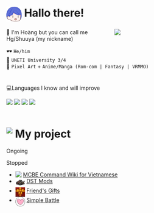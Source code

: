 # <img src="img/hg_new.png" align="top" width="40px"> Hallo there!
<img src="img/hg_pixel.png" align="right" width="220px">
💬 I'm Hoàng but you can call me Hg/Shuuya (my nickname)

🕶️ `He/him`<br>
🧠 `UNETI University 3/4`<br>
💙 `Pixel Art` + `Anime/Manga (Rom-com | Fantasy | VRMMO)`
#
💻Languages I know and will improve
<div>
  <img src="img/html.png" width="30px">
  <img src="img/css.png" width="30px">
  <img src="img/js.png" width="30px">
  <img src="img/cpp.png" width="30px">
</div>
<br>
<!-- <div>
  ⏳Languages I will learn next (perhaps)<br>
  <img src="img/vue.png" width="30px">
  <img src="img/python.png" width="30px">
</div> -->

# <img src="img/project.png" align="top" width="40px"> My project
Ongoing<br>

Stopped<br>
- <img src="https://raw.githubusercontent.com/HgVN23/HgVN23.github.io/main/assets/media/logo/logo_wiki.png" align="top" width="25px"> [MCBE Command Wiki for Vietnamese](https://github.com/HgVN23/HgVN23.github.io)<br>
- <img src="https://raw.githubusercontent.com/HgVN23/DST-Mods/main/assets/media/image/logo.png" align="top" width="25px"> [DST Mods](https://github.com/HgVN23/DST-Mods)<br>
- <img src="https://raw.githubusercontent.com/HgVN23/friendGift/main/assets/media/icon/friend_gift.png" align="top" width="25px"> [Friend's Gifts](https://github.com/HgVN23/friendGift)<br>
- <img src="https://raw.githubusercontent.com/HgVN23/Simple-Battle/main/assets/image/logo.png" align="top" width="25px"> [Simple Battle](https://github.com/HgVN23/Simple-Battle)
